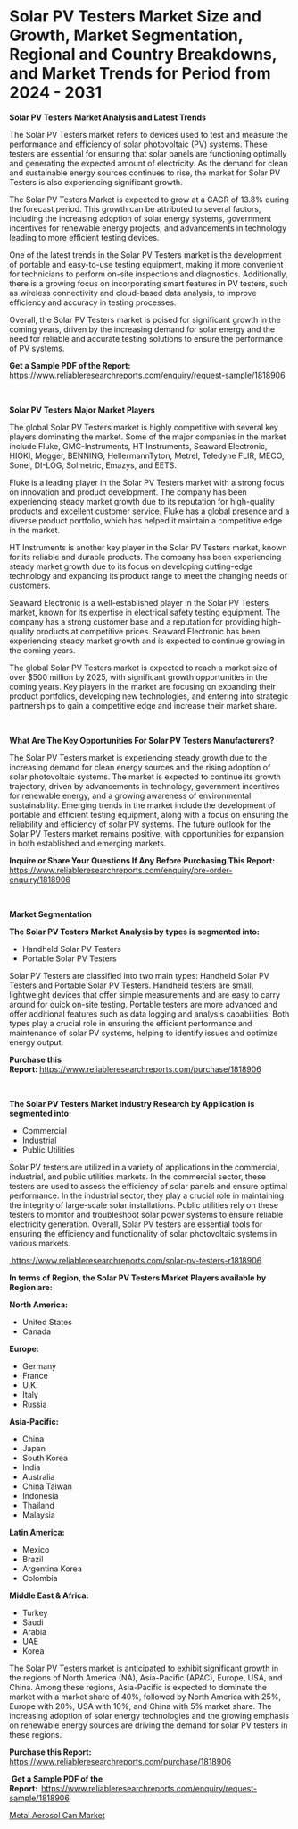 <p><h1>Solar PV Testers Market Size and Growth, Market Segmentation, Regional and Country Breakdowns, and Market Trends for Period from 2024 -  2031</h1></p><p><strong>Solar PV Testers Market Analysis and Latest Trends</strong></p>
<p><p>The Solar PV Testers market refers to devices used to test and measure the performance and efficiency of solar photovoltaic (PV) systems. These testers are essential for ensuring that solar panels are functioning optimally and generating the expected amount of electricity. As the demand for clean and sustainable energy sources continues to rise, the market for Solar PV Testers is also experiencing significant growth.</p><p>The Solar PV Testers Market is expected to grow at a CAGR of 13.8% during the forecast period. This growth can be attributed to several factors, including the increasing adoption of solar energy systems, government incentives for renewable energy projects, and advancements in technology leading to more efficient testing devices.</p><p>One of the latest trends in the Solar PV Testers market is the development of portable and easy-to-use testing equipment, making it more convenient for technicians to perform on-site inspections and diagnostics. Additionally, there is a growing focus on incorporating smart features in PV testers, such as wireless connectivity and cloud-based data analysis, to improve efficiency and accuracy in testing processes.</p><p>Overall, the Solar PV Testers market is poised for significant growth in the coming years, driven by the increasing demand for solar energy and the need for reliable and accurate testing solutions to ensure the performance of PV systems.</p></p>
<p><strong>Get a Sample PDF of the Report:&nbsp;</strong> <a href="https://www.reliableresearchreports.com/enquiry/request-sample/1818906">https://www.reliableresearchreports.com/enquiry/request-sample/1818906</a></p>
<p>&nbsp;</p>
<p><strong>Solar PV Testers Major Market Players</strong></p>
<p><p>The global Solar PV Testers market is highly competitive with several key players dominating the market. Some of the major companies in the market include Fluke, GMC-Instruments, HT Instruments, Seaward Electronic, HIOKI, Megger, BENNING, HellermannTyton, Metrel, Teledyne FLIR, MECO, Sonel, DI-LOG, Solmetric, Emazys, and EETS.</p><p>Fluke is a leading player in the Solar PV Testers market with a strong focus on innovation and product development. The company has been experiencing steady market growth due to its reputation for high-quality products and excellent customer service. Fluke has a global presence and a diverse product portfolio, which has helped it maintain a competitive edge in the market.</p><p>HT Instruments is another key player in the Solar PV Testers market, known for its reliable and durable products. The company has been experiencing steady market growth due to its focus on developing cutting-edge technology and expanding its product range to meet the changing needs of customers.</p><p>Seaward Electronic is a well-established player in the Solar PV Testers market, known for its expertise in electrical safety testing equipment. The company has a strong customer base and a reputation for providing high-quality products at competitive prices. Seaward Electronic has been experiencing steady market growth and is expected to continue growing in the coming years.</p><p>The global Solar PV Testers market is expected to reach a market size of over $500 million by 2025, with significant growth opportunities in the coming years. Key players in the market are focusing on expanding their product portfolios, developing new technologies, and entering into strategic partnerships to gain a competitive edge and increase their market share.</p></p>
<p>&nbsp;</p>
<p><strong>What Are The Key Opportunities For Solar PV Testers Manufacturers?</strong></p>
<p><p>The Solar PV Testers market is experiencing steady growth due to the increasing demand for clean energy sources and the rising adoption of solar photovoltaic systems. The market is expected to continue its growth trajectory, driven by advancements in technology, government incentives for renewable energy, and a growing awareness of environmental sustainability. Emerging trends in the market include the development of portable and efficient testing equipment, along with a focus on ensuring the reliability and efficiency of solar PV systems. The future outlook for the Solar PV Testers market remains positive, with opportunities for expansion in both established and emerging markets.</p></p>
<p><strong>Inquire or Share Your Questions If Any Before Purchasing This Report:</strong> <a href="https://www.reliableresearchreports.com/enquiry/pre-order-enquiry/1818906">https://www.reliableresearchreports.com/enquiry/pre-order-enquiry/1818906</a></p>
<p>&nbsp;</p>
<p><strong>Market Segmentation</strong></p>
<p><strong>The Solar PV Testers Market Analysis by types is segmented into:</strong></p>
<p><ul><li>Handheld Solar PV Testers</li><li>Portable Solar PV Testers</li></ul></p>
<p><p>Solar PV Testers are classified into two main types: Handheld Solar PV Testers and Portable Solar PV Testers. Handheld testers are small, lightweight devices that offer simple measurements and are easy to carry around for quick on-site testing. Portable testers are more advanced and offer additional features such as data logging and analysis capabilities. Both types play a crucial role in ensuring the efficient performance and maintenance of solar PV systems, helping to identify issues and optimize energy output.</p></p>
<p><strong>Purchase this Report:&nbsp;</strong><a href="https://www.reliableresearchreports.com/purchase/1818906">https://www.reliableresearchreports.com/purchase/1818906</a></p>
<p>&nbsp;</p>
<p><strong>The Solar PV Testers Market Industry Research by Application is segmented into:</strong></p>
<p><ul><li>Commercial</li><li>Industrial</li><li>Public Utilities</li></ul></p>
<p><p>Solar PV testers are utilized in a variety of applications in the commercial, industrial, and public utilities markets. In the commercial sector, these testers are used to assess the efficiency of solar panels and ensure optimal performance. In the industrial sector, they play a crucial role in maintaining the integrity of large-scale solar installations. Public utilities rely on these testers to monitor and troubleshoot solar power systems to ensure reliable electricity generation. Overall, Solar PV testers are essential tools for ensuring the efficiency and functionality of solar photovoltaic systems in various markets.</p></p>
<p><a href="https://www.reliableresearchreports.com/solar-pv-testers-r1818906">&nbsp;https://www.reliableresearchreports.com/solar-pv-testers-r1818906</a></p>
<p><strong>In terms of Region, the Solar PV Testers Market Players available by Region are:</strong></p>
<p>
    <p> <strong> North America: </strong>
        <ul>
            <li>United States</li>
            <li>Canada</li>
        </ul>
        </p> 
    <p> <strong> Europe: </strong>
        <ul>
            <li>Germany</li>
            <li>France</li>
            <li>U.K.</li>
            <li>Italy</li>
            <li>Russia</li>
        </ul>
        </p> 
    <p> <strong> Asia-Pacific: </strong>
        <ul>
            <li>China</li>
            <li>Japan</li>
            <li>South Korea</li>
            <li>India</li>
            <li>Australia</li>
            <li>China Taiwan</li>
            <li>Indonesia</li>
            <li>Thailand</li>
            <li>Malaysia</li>
        </ul>
        </p> 
    <p> <strong> Latin America: </strong>
        <ul>
            <li>Mexico</li>
            <li>Brazil</li>
            <li>Argentina Korea</li>
            <li>Colombia</li>
        </ul>
        </p> 
    <p> <strong> Middle East & Africa: </strong>
        <ul>
            <li>Turkey</li>
            <li>Saudi</li>
            <li>Arabia</li>
            <li>UAE</li>
            <li>Korea</li>
        </ul>
    </p>
    </p>
<p><p>The Solar PV Testers market is anticipated to exhibit significant growth in the regions of North America (NA), Asia-Pacific (APAC), Europe, USA, and China. Among these regions, Asia-Pacific is expected to dominate the market with a market share of 40%, followed by North America with 25%, Europe with 20%, USA with 10%, and China with 5% market share. The increasing adoption of solar energy technologies and the growing emphasis on renewable energy sources are driving the demand for solar PV testers in these regions.</p></p>
<p><strong>Purchase this Report: </strong><a href="https://www.reliableresearchreports.com/purchase/1818906">https://www.reliableresearchreports.com/purchase/1818906</a></p>
<p>&nbsp;<strong>Get a Sample PDF of the Report:&nbsp;&nbsp;</strong><a href="https://www.reliableresearchreports.com/enquiry/request-sample/1818906">https://www.reliableresearchreports.com/enquiry/request-sample/1818906</a></p>
<p><strong></strong></p>
<p><p><a href="https://noble-drawer-34c.notion.site/Metal-Aerosol-Can-Market-Focuses-on-Market-Share-Size-and-Projected-Forecast-Till-2031-59d1d71878654c8d951fab3f244f3541">Metal Aerosol Can Market</a></p></p>